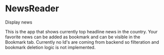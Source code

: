 # NewsReader
Display news 

 This is the app that shows currently top headline news in the country. 
 Your favorite news can be added as bookmark and can be visible in the Bookmark tab.
 Currently no Id's are coming from backend so filteration and bookmark deletion logic is not implemented.

